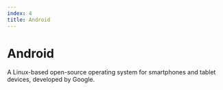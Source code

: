 ```yaml
---
index: 4
title: Android
---
```

# Android

A Linux-based open-source operating system for smartphones and tablet devices, developed by Google.